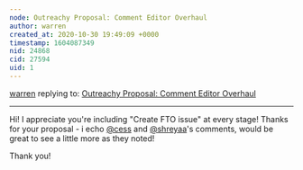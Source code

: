 ```yaml
---
node: Outreachy Proposal: Comment Editor Overhaul
author: warren
created_at: 2020-10-30 19:49:09 +0000
timestamp: 1604087349
nid: 24868
cid: 27594
uid: 1
---
```




[warren](../profile/warren) replying to: [Outreachy Proposal: Comment Editor Overhaul](../notes/cadreia/10-29-2020/outreachy-proposal)

----
Hi! I appreciate you're including "Create FTO issue" at every stage! Thanks for your proposal - i echo [@cess](/profile/cess) and [@shreyaa](/profile/shreyaa)'s comments, would be great to see a little more as they noted!

Thank you!
